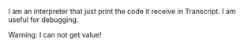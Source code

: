 I am an interpreter that just print the code it receive in Transcript. I am useful for debugging.

Warning: I can not get value!